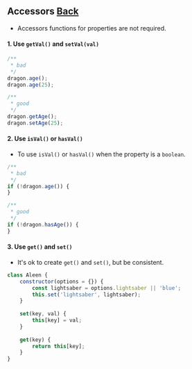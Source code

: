 ## Accessors [**Back**](./../README.md)

- Accessors functions for properties are not required.

#### 1. Use `getVal()` and `setVal(val)`

```js
/**
 * bad
 */
dragon.age();
dragon.age(25);

/**
 * good
 */
dragon.getAge();
dragon.setAge(25);
```

#### 2. Use `isVal()` or `hasVal()`

- To use `isVal()` or `hasVal()` when the property is a `boolean`.

```js
/**
 * bad
 */
if (!dragon.age()) {
}

/**
 * good
 */
if (!dragon.hasAge()) {
}
```

#### 3. Use `get()` and `set()`

- It's ok to create `get()` and `set()`, but be consistent.

```js
class Aleen {
    constructor(options = {}) {
        const lightsaber = options.lightsaber || 'blue';
        this.set('lightsaber', lightsaber);
    }
    
    set(key, val) {
        this[key] = val;
    }
    
    get(key) {
        return this[key];
    }
}
```
